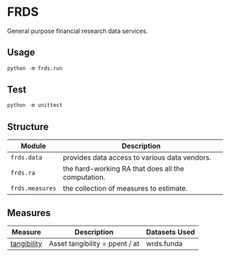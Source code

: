 # FRDS


General purpose financial research data services.

## Usage

```python
python -m frds.run
```

## Test

```python
python -m unittest
```

## Structure

| Module          | Description                                        |
|-----------------|----------------------------------------------------|
| `frds.data`     | provides data access to various data vendors.      |
| `frds.ra`       | the hard-working RA that does all the computation. |
| `frds.measures` | the collection of measures to estimate.            |

## Measures

| Measure                                      | Description                    | Datasets Used |
|----------------------------------------------|--------------------------------|---------------|
| [tangibility](/frds/measures/tangibility.py) | Asset tangibility = ppent / at | wrds.funda    |